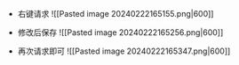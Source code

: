 - 右键请求
  ![[Pasted image 20240222165155.png|600]]

- 修改后保存
  ![[Pasted image 20240222165256.png|600]]

- 再次请求即可
  ![[Pasted image 20240222165347.png|600]]